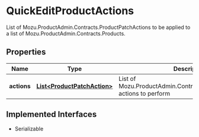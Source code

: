 

# QuickEditProductActions

List of Mozu.ProductAdmin.Contracts.ProductPatchActions to be applied to a list of Mozu.ProductAdmin.Contracts.Products.

## Properties

| Name | Type | Description | Notes |
|------------ | ------------- | ------------- | -------------|
|**actions** | [**List&lt;ProductPatchAction&gt;**](ProductPatchAction.md) | List of Mozu.ProductAdmin.Contracts.ProductPatchAction actions to perform |  [optional] |


## Implemented Interfaces

* Serializable


